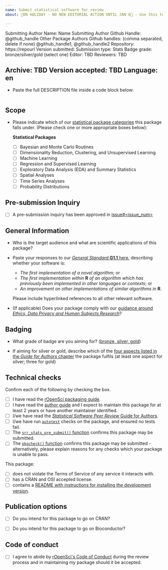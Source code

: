 ```yaml
---
name: Submit statistical software for review
about: 🚨ON HOLIDAY - NO NEW EDITORIAL ACTION UNTIL JAN 6🚨 - Use this template to submit statistical software for review

---
```


<!---
Below, please enter values for (1) submitting author GitHub handle (replacing "@github_handle@); and (2) Repository URL (replacing "https://repourl"). Values for additional package authors may also be specified, replacing "@github_handle1", "@github_handle2" - delete these if not needed. DO NOT DELETE HTML SYMBOLS (everything between "<!" and ">"). Replace only "@github_handle" and "https://repourl". This comment may be deleted once it has been read and understood.
--->

Submitting Author Name: Name
Submitting Author Github Handle: <!--author1-->@github_handle<!--end-author1-->
Other Package Authors Github handles: (comma separated, delete if none) <!--author-others-->@github_handle1, @github_handle2<!--end-author-others-->
Repository:  <!--repourl-->https://repourl<!--end-repourl-->
Version submitted:
Submission type: <!--submission-type-->Stats<!--end-submission-type-->
Badge grade: <!--statsgrade-->bronze/silver/gold (select one)<!--end-statsgrade-->
Editor: <!--editor--> TBD <!--end-editor-->
Reviewers: <!--reviewers-list--> TBD <!--end-reviewers-list-->
<!--due-dates-list--><!--end-due-dates-list-->
Archive: TBD
Version accepted: TBD
Language: <!--language-->en<!--end-language-->
---



-   Paste the full DESCRIPTION file inside a code block below:

```

```

## Scope 

- Please indicate which of our [statistical package categories](https://stats-devguide.ropensci.org/overview.html#overview-categories) this package falls under. (Please check one or more appropriate boxes below):

     **Statistical Packages**

	- [ ] Bayesian and Monte Carlo Routines
	- [ ] Dimensionality Reduction, Clustering, and Unsupervised Learning
	- [ ] Machine Learning
	- [ ] Regression and Supervised Learning
	- [ ] Exploratory Data Analysis (EDA) and Summary Statistics
	- [ ] Spatial Analyses
	- [ ] Time Series Analyses
	- [ ] Probability Distributions

## Pre-submission Inquiry

- [ ] A pre-submission inquiry has been approved in [issue#<issue_num>](#<issue_num>)<!--Replace #<issue_num> with the issue number of the Pres-submission inquiry-->


## General Information


-   Who is the target audience and what are scientific applications of this package?

-   Paste your responses to our [*General Standard* **G1.1** here](https://stats-devguide.ropensci.org/standards.html#general-standards), describing whether your software is:

    - *The first implementation of a novel algorithm*; or
    - *The first implementation within* **R** *of an algorithm which has previously been implemented in other languages or contexts*; or
    - *An improvement on other implementations of similar algorithms in* **R**.

    Please include hyperlinked references to all other relevant software.

-   (If applicable) Does your package comply with our [guidance around *Ethics, Data Privacy and Human Subjects Research*](https://devguide.ropensci.org/policies.html#ethics-data-privacy-and-human-subjects-research)?

## Badging

-    What grade of badge are you aiming for? ([bronze, silver, gold](https://stats-devguide.ropensci.org/pkgdev.html#pkgdev-badges))

-    If aiming for silver or gold, describe which of the [four aspects listed in the *Guide for Authors* chapter](https://stats-devguide.ropensci.org/pkgdev.html#pkgdev-silver) the package fulfils (at least one aspect for silver; three for gold)


## Technical checks

Confirm each of the following by checking the box.

- [ ] I have read the [rOpenSci packaging guide](https://devguide.ropensci.org/building.html).
- [ ] I have read the [author guide](https://devdevguide.netlify.app/authors-guide.html) and I expect to maintain this package for at least 2 years or have another maintainer identified.
- [ ] I/we have read the [*Statistical Software Peer Review* Guide for Authors](https://stats-devguide.ropensci.org/pkgdev.html).
- [ ] I/we have run [`autotest`](https://github.com/ropensci-review-tools/autotest) checks on the package, and ensured no tests fail.
- [ ] The [`srr_stats_pre_submit()` function](https://ropensci-review-tools.github.io/srr/reference/srr_stats_pre_submit.html) confirms this package may be submitted.
- [ ] The [`pkgcheck()` function](https://docs.ropensci.org/pkgcheck/reference/pkgcheck.html) confirms this package may be submitted - alternatively, please explain reasons for any checks which your package is unable to pass.

This package:

- [ ] does not violate the Terms of Service of any service it interacts with.
- [ ] has a CRAN and OSI accepted license.
- [ ] contains a [README with instructions for installing the development version](https://devguide.ropensci.org/building.html#readme).

## Publication options

- [ ] Do you intend for this package to go on CRAN?
- [ ] Do you intend for this package to go on Bioconductor?


## Code of conduct

- [ ] I agree to abide by [rOpenSci's Code of Conduct](https://ropensci.org/code-of-conduct/) during the review process and in maintaining my package should it be accepted.
